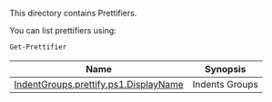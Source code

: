 This directory contains Prettifiers.

You can list prettifiers using:

~~~PowerShell
Get-Prettifier
~~~


|Name                                                              |Synopsis      |
|------------------------------------------------------------------|--------------|
|[IndentGroups.prettify.ps1.DisplayName](IndentGroups.prettify.ps1)|Indents Groups|





